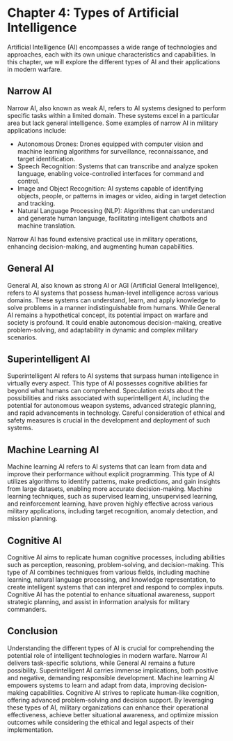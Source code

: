 Chapter 4: Types of Artificial Intelligence
===========================================

Artificial Intelligence (AI) encompasses a wide range of technologies and approaches, each with its own unique characteristics and capabilities. In this chapter, we will explore the different types of AI and their applications in modern warfare.

Narrow AI
---------

Narrow AI, also known as weak AI, refers to AI systems designed to perform specific tasks within a limited domain. These systems excel in a particular area but lack general intelligence. Some examples of narrow AI in military applications include:

* Autonomous Drones: Drones equipped with computer vision and machine learning algorithms for surveillance, reconnaissance, and target identification.
* Speech Recognition: Systems that can transcribe and analyze spoken language, enabling voice-controlled interfaces for command and control.
* Image and Object Recognition: AI systems capable of identifying objects, people, or patterns in images or video, aiding in target detection and tracking.
* Natural Language Processing (NLP): Algorithms that can understand and generate human language, facilitating intelligent chatbots and machine translation.

Narrow AI has found extensive practical use in military operations, enhancing decision-making, and augmenting human capabilities.

General AI
----------

General AI, also known as strong AI or AGI (Artificial General Intelligence), refers to AI systems that possess human-level intelligence across various domains. These systems can understand, learn, and apply knowledge to solve problems in a manner indistinguishable from humans. While General AI remains a hypothetical concept, its potential impact on warfare and society is profound. It could enable autonomous decision-making, creative problem-solving, and adaptability in dynamic and complex military scenarios.

Superintelligent AI
-------------------

Superintelligent AI refers to AI systems that surpass human intelligence in virtually every aspect. This type of AI possesses cognitive abilities far beyond what humans can comprehend. Speculation exists about the possibilities and risks associated with superintelligent AI, including the potential for autonomous weapon systems, advanced strategic planning, and rapid advancements in technology. Careful consideration of ethical and safety measures is crucial in the development and deployment of such systems.

Machine Learning AI
-------------------

Machine learning AI refers to AI systems that can learn from data and improve their performance without explicit programming. This type of AI utilizes algorithms to identify patterns, make predictions, and gain insights from large datasets, enabling more accurate decision-making. Machine learning techniques, such as supervised learning, unsupervised learning, and reinforcement learning, have proven highly effective across various military applications, including target recognition, anomaly detection, and mission planning.

Cognitive AI
------------

Cognitive AI aims to replicate human cognitive processes, including abilities such as perception, reasoning, problem-solving, and decision-making. This type of AI combines techniques from various fields, including machine learning, natural language processing, and knowledge representation, to create intelligent systems that can interpret and respond to complex inputs. Cognitive AI has the potential to enhance situational awareness, support strategic planning, and assist in information analysis for military commanders.

Conclusion
----------

Understanding the different types of AI is crucial for comprehending the potential role of intelligent technologies in modern warfare. Narrow AI delivers task-specific solutions, while General AI remains a future possibility. Superintelligent AI carries immense implications, both positive and negative, demanding responsible development. Machine learning AI empowers systems to learn and adapt from data, improving decision-making capabilities. Cognitive AI strives to replicate human-like cognition, offering advanced problem-solving and decision support. By leveraging these types of AI, military organizations can enhance their operational effectiveness, achieve better situational awareness, and optimize mission outcomes while considering the ethical and legal aspects of their implementation.
